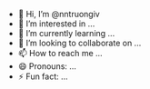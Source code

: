 - 👋 Hi, I’m @nntruongiv
- 👀 I’m interested in ...
- 🌱 I’m currently learning ...
- 💞️ I’m looking to collaborate on ...
- 📫 How to reach me ...
- 😄 Pronouns: ...
- ⚡ Fun fact: ...

<!---
nntruongiv/nntruongiv is a ✨ special ✨ repository because its `README.md` (this file) appears on your GitHub profile.
You can click the Preview link to take a look at your changes.
--->
